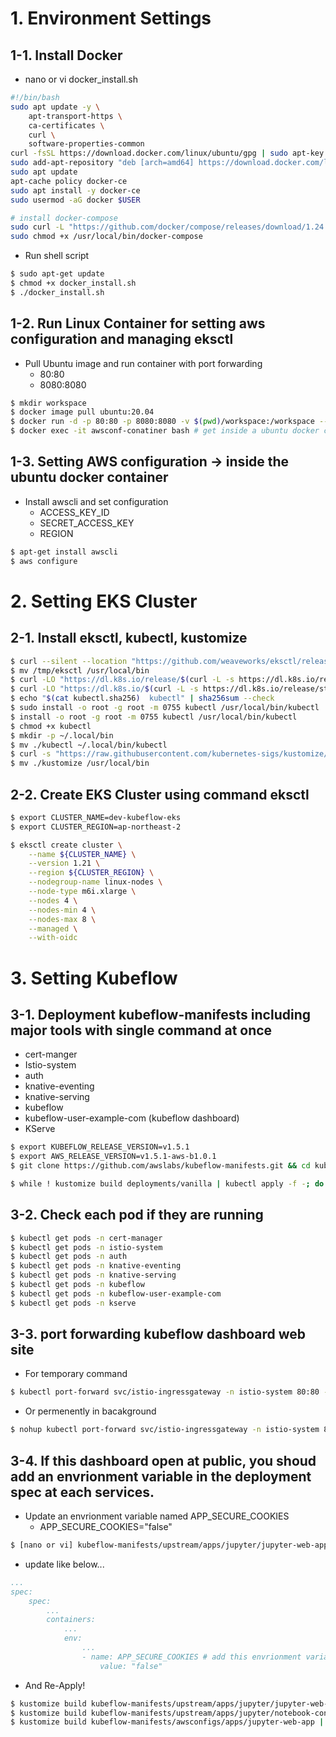 # 1. Environment Settings

## 1-1. Install Docker
* nano or vi docker_install.sh
```bash
#!/bin/bash
sudo apt update -y \
    apt-transport-https \
    ca-certificates \
    curl \
    software-properties-common
curl -fsSL https://download.docker.com/linux/ubuntu/gpg | sudo apt-key add -
sudo add-apt-repository "deb [arch=amd64] https://download.docker.com/linux/ubuntu bionic stable"
sudo apt update
apt-cache policy docker-ce
sudo apt install -y docker-ce
sudo usermod -aG docker $USER

# install docker-compose
sudo curl -L "https://github.com/docker/compose/releases/download/1.24.0/docker-compose-$(uname -s)-$(uname -m)" -o /usr/local/bin/docker-compose
sudo chmod +x /usr/local/bin/docker-compose
```

* Run shell script
```bash
$ sudo apt-get update
$ chmod +x docker_install.sh
$ ./docker_install.sh
```

## 1-2. Run Linux Container for setting aws configuration and managing eksctl
* Pull Ubuntu image and run container with port forwarding
  - 80:80
  - 8080:8080
```bash
$ mkdir workspace
$ docker image pull ubuntu:20.04
$ docker run -d -p 80:80 -p 8080:8080 -v $(pwd)/workspace:/workspace --name awsconf-container -t ubuntu:20.04
$ docker exec -it awsconf-conatiner bash # get inside a ubuntu docker container shell
```

## 1-3. Setting AWS configuration -> inside the ubuntu docker container
* Install awscli and set configuration
  - ACCESS_KEY_ID
  - SECRET_ACCESS_KEY
  - REGION

```bash
$ apt-get install awscli
$ aws configure
```




# 2. Setting EKS Cluster

## 2-1. Install eksctl, kubectl, kustomize
```bash
$ curl --silent --location "https://github.com/weaveworks/eksctl/releases/latest/download/eksctl_$(uname -s)_amd64.tar.gz" | tar xz -C /tmp
$ mv /tmp/eksctl /usr/local/bin
$ curl -LO "https://dl.k8s.io/release/$(curl -L -s https://dl.k8s.io/release/stable.txt)/bin/linux/amd64/kubectl"
$ curl -LO "https://dl.k8s.io/$(curl -L -s https://dl.k8s.io/release/stable.txt)/bin/linux/amd64/kubectl.sha256"
$ echo "$(cat kubectl.sha256)  kubectl" | sha256sum --check
$ sudo install -o root -g root -m 0755 kubectl /usr/local/bin/kubectl
$ install -o root -g root -m 0755 kubectl /usr/local/bin/kubectl
$ chmod +x kubectl
$ mkdir -p ~/.local/bin
$ mv ./kubectl ~/.local/bin/kubectl
$ curl -s "https://raw.githubusercontent.com/kubernetes-sigs/kustomize/master/hack/install_kustomize.sh"  | bash
$ mv ./kustomize /usr/local/bin
```

## 2-2. Create EKS Cluster using command eksctl
```bash
$ export CLUSTER_NAME=dev-kubeflow-eks
$ export CLUSTER_REGION=ap-northeast-2

$ eksctl create cluster \
	--name ${CLUSTER_NAME} \
	--version 1.21 \
	--region ${CLUSTER_REGION} \
	--nodegroup-name linux-nodes \
	--node-type m6i.xlarge \
	--nodes 4 \
	--nodes-min 4 \
	--nodes-max 8 \
	--managed \
	--with-oidc

```

# 3. Setting Kubeflow

## 3-1. Deployment kubeflow-manifests including major tools with single command at once
  * cert-manger
  * Istio-system
  * auth
  * knative-eventing
  * knative-serving
  * kubeflow
  * kubeflow-user-example-com (kubeflow dashboard)
  * KServe 

```bash
$ export KUBEFLOW_RELEASE_VERSION=v1.5.1
$ export AWS_RELEASE_VERSION=v1.5.1-aws-b1.0.1
$ git clone https://github.com/awslabs/kubeflow-manifests.git && cd kubeflow-manifests

$ while ! kustomize build deployments/vanilla | kubectl apply -f -; do echo "Retrying to apply resources"; sleep 30; done
```

## 3-2. Check each pod if they are running
```bash
$ kubectl get pods -n cert-manager
$ kubectl get pods -n istio-system
$ kubectl get pods -n auth
$ kubectl get pods -n knative-eventing
$ kubectl get pods -n knative-serving
$ kubectl get pods -n kubeflow
$ kubectl get pods -n kubeflow-user-example-com
$ kubectl get pods -n kserve
```

## 3-3. port forwarding kubeflow dashboard web site

* For temporary command
```bash
$ kubectl port-forward svc/istio-ingressgateway -n istio-system 80:80 --address='0.0.0.0'
```
* Or permenently in bacakground
```bash
$ nohup kubectl port-forward svc/istio-ingressgateway -n istio-system 80:80 --address='0.0.0.0' &
```

## 3-4. If this dashboard open at public, you shoud add an envrionment variable in the deployment spec at each services.

* Update an envrionment variable named APP_SECURE_COOKIES
  - APP_SECURE_COOKIES="false"
  
```bash
$ [nano or vi] kubeflow-manifests/upstream/apps/jupyter/jupyter-web-app/upstream/base/deployment.yaml
```
* update like below...
```yaml
...
spec:
    spec:
        ...
        containers:
            ...
            env:
                ...
                - name: APP_SECURE_COOKIES # add this envrionment variable
                    value: "false"
```

* And Re-Apply!
```bash
$ kustomize build kubeflow-manifests/upstream/apps/jupyter/jupyter-web-app/upstream/overlay/istio | kubectl apply -f -
$ kustomize build kubeflow-manifests/upstream/apps/jupyter/notebook-controller/upstream/overlays/kubeflow | kubectl apply -f -
$ kustomize build kubeflow-manifests/awsconfigs/apps/jupyter-web-app | kubectl apply -f -
```





